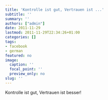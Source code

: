```yaml
---
title: 'Kontrolle ist gut, Vertrauen ist ...'
subtitle: ''
summary: ''
authors: ["admin"]
date: 2011-11-29
lastmod: 2011-11-29T22:34:26+01:00
categories: []
tags:
- facebook
- german
featured: no
image:
  caption: ''
  focal_point: ''
  preview_only: no
slug: ''
---
```

Kontrolle ist gut, Vertrauen ist besser!


